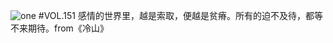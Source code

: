 ![one](http://image.wufazhuce.com/Fv__Acnw_fJz3EaIA_4V6Ovecpuw)
#VOL.151
感情的世界里，越是索取，便越是贫瘠。所有的迫不及待，都等不来期待。from《冷山》